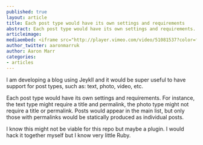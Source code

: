 ```yaml
---
published: true
layout: article
title: Each post type would have its own settings and requirements
abstract: Each post type would have its own settings and requirements. For instance, the text type might require a title and permalink, the photo type might not require a title or permalink. Posts would appear in the main list, but only those with permalinks would be statically produced as individual posts.
articleimage:
mediaembed: <iframe src="http://player.vimeo.com/video/51081537?color=ffffff" width="500" height="281" frameborder="0" webkitAllowFullScreen mozallowfullscreen allowFullScreen></iframe>
author_twitter: aaronmarruk
author: Aaron Marr
categories:
- articles
---
```


I am developing a blog using Jeykll and it would be super useful to have support for post types, such as: text, photo, video, etc.

Each post type would have its own settings and requirements. For instance, the text type might require a title and permalink, the photo type might not require a title or permalink. Posts would appear in the main list, but only those with permalinks would be statically produced as individual posts.

I know this might not be viable for this repo but maybe a plugin. I would hack it together myself but I know very little Ruby.